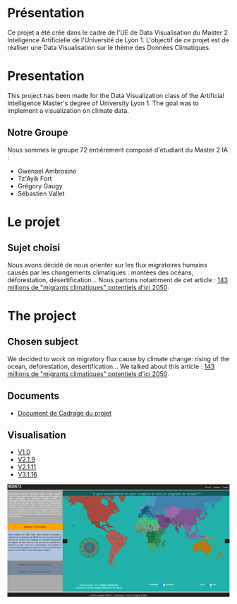 # Présentation
Ce projet a été crée dans le cadre de l'UE de Data Visualisation du Master 2 Inteligence Artificielle de l'Université de Lyon 1.
L'objectif de ce projet est de réaliser une Data Visualisation sur le thème des Données Climatiques.

# Presentation
This project has been made for the Data Visualization class of the Artificial Intelligence Master's degree of University Lyon 1.
The goal was to implement a visualization on climate data.

## Notre Groupe
Nous sommes le groupe 72 entièrement composé d'étudiant du Master 2 IA :
- Gwenael Ambrosino
- Tz'Ayik Fort
- Grégory Gaugy
- Sébastien Vallet

# Le projet

## Sujet choisi
Nous avons décidé de nous orienter sur les flux migratoires humains causés par les changements climatiques : montées des océans, déforestation, désertification...
Nous partons notamment de cet article : [143 millions de "migrants climatiques" potentiels d'ici 2050](https://www.europe1.fr/international/143-millions-de-migrants-climatiques-potentiels-dici-2050-3603704).

# The project

## Chosen subject
We decided to work on migratory flux cause by climate change: rising of the ocean, deforestation, desertification...
We talked about this article : [143 millions de "migrants climatiques" potentiels d'ici 2050](https://www.europe1.fr/international/143-millions-de-migrants-climatiques-potentiels-dici-2050-3603704).

## Documents
- [Document de Cadrage du projet](https://m2ia72.github.io/ClimateMigration/docadrage)

## Visualisation
- [V1.0](https://m2ia72.github.io/ClimateMigration/V1.0/index)
- [V2.1.9](https://m2ia72.github.io/ClimateMigration/V2.1.9/index)
- [V2.1.11](https://m2ia72.github.io/ClimateMigration/V2.1.11/index)
- [V3.1.16](https://m2ia72.github.io/ClimateMigration/V3.1.16/index)

![Visualisation Finale](VisuFinale.PNG)
